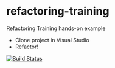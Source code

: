 # refactoring-training
Refactoring Training hands-on example

* Clone project in Visual Studio
* Refactor!

[![Build Status](https://travis-ci.org/bkraitberg/refactoring-training-2.3.svg?branch=master)](https://travis-ci.org/bkraitberg/refactoring-training-2.3)
